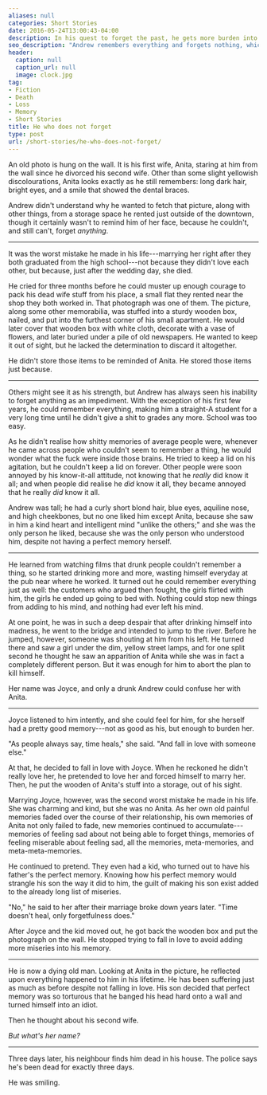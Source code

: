 ```yaml
---
aliases: null
categories: Short Stories
date: 2016-05-24T13:00:43-04:00
description: In his quest to forget the past, he gets more burden into his mind
seo_description: "Andrew remembers everything and forgets nothing, which tortures him for his entire life, right up to his last second."
header:
  caption: null
  caption_url: null
  image: clock.jpg
tag:
- Fiction
- Death
- Loss
- Memory
- Short Stories
title: He who does not forget
type: post
url: /short-stories/he-who-does-not-forget/
---
```


An old photo is hung on the wall. It is his first wife, Anita, staring at him from the wall since he divorced his second wife. Other than some slight yellowish discolourations, Anita looks exactly as he still remembers: long dark hair, bright eyes, and a smile that showed the dental braces.

Andrew didn't understand why he wanted to fetch that picture, along with other things, from a storage space he rented just outside of the downtown, though it certainly wasn't to remind him of her face, because he couldn't, and still can't, forget *anything*.

***

It was the worst mistake he made in his life---marrying her right after they both graduated from the high school---not because they didn't love each other, but because, just after the wedding day, she died.

He cried for three months before he could muster up enough courage to pack his dead wife stuff from his place, a small flat they rented near the shop they both worked in. That photograph was one of them. The picture, along some other memorabilia, was stuffed into a sturdy wooden box, nailed, and put into the furthest corner of his small apartment. He would later cover that wooden box with white cloth, decorate with a vase of flowers, and later buried under a pile of old newspapers. He wanted to keep it out of sight, but he lacked the determination to discard it altogether.

He didn't store those items to be reminded of Anita. He stored those items just because.

***

Others might see it as his strength, but Andrew has always seen his inability to forget anything as an impediment. With the exception of his first few years, he could remember everything, making him a straight-A student for a very long time until he didn't give a shit to grades any more. School was too easy.

As he didn't realise how shitty memories of average people were, whenever he came across people who couldn't seem to remember a thing, he would wonder what the fuck were inside those brains. He tried to keep a lid on his agitation, but he couldn't keep a lid on forever. Other people were soon annoyed by his know-it-all attitude, not knowing that he *really* did know it all; and when people did realise he *did* know it all, they became annoyed that he really *did* know it all.

Andrew was tall; he had a curly short blond hair, blue eyes, aquiline nose, and high cheekbones, but no one liked him except Anita, because she saw in him a kind heart and intelligent mind "unlike the others;" and she was the only person he liked, because she was the only person who understood him, despite not having a perfect memory herself.

***

He learned from watching films that drunk people couldn't remember a thing, so he started drinking more and more, wasting himself everyday at the pub near where he worked. It turned out he could remember everything just as well: the customers who argued then fought, the girls flirted with him, the girls he ended up going to bed with. Nothing could stop new things from adding to his mind, and nothing had ever left his mind.

At one point, he was in such a deep despair that after drinking himself into madness, he went to the bridge and intended to jump to the river. Before he jumped, however, someone was shouting at him from his left. He turned there and saw a girl under the dim, yellow street lamps, and for one split second he thought he saw an apparition of Anita while she was in fact a completely different person. But it was enough for him to abort the plan to kill himself.

Her name was Joyce, and only a drunk Andrew could confuse her with Anita.

***

Joyce listened to him intently, and she could feel for him, for she herself had a pretty good memory---not as good as his, but enough to burden her.

"As people always say, time heals," she said. "And fall in love with someone else."

At that, he decided to fall in love with Joyce. When he reckoned he didn't really love her, he pretended to love her and forced himself to marry her. Then, he put the wooden of Anita's stuff into a storage, out of his sight.

Marrying Joyce, however, was the second worst mistake he made in his life. She was charming and kind, but she was no Anita. As her own old painful memories faded over the course of their relationship, his own memories of Anita not only failed to fade, new memories continued to accumulate---memories of feeling sad about not being able to forget things, memories of feeling miserable about feeling sad, all the memories, meta-memories, and meta-meta-memories.

He continued to pretend. They even had a kid, who turned out to have his father's the perfect memory. Knowing how his perfect memory would strangle his son the way it did to him, the guilt of making his son exist added to the already long list of miseries.

"No," he said to her after their marriage broke down years later. "Time doesn't heal, only forgetfulness does."

After Joyce and the kid moved out, he got back the wooden box and put the photograph on the wall. He stopped trying to fall in love to avoid adding more miseries into his memory.

***

He is now a dying old man. Looking at Anita in the picture, he reflected upon everything happened to him in his lifetime. He has been suffering just as much as before despite not falling in love. His son decided that perfect memory was so torturous that he banged his head hard onto a wall and turned himself into an idiot.

Then he thought about his second wife.

*But what's her name?*

***

Three days later, his neighbour finds him dead in his house. The police says he's been dead for exactly three days.

He was smiling.
